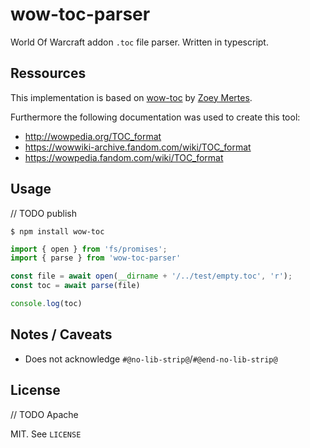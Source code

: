 # wow-toc-parser
World Of Warcraft addon `.toc` file parser. Written in typescript.

## Ressources
This implementation is based on [wow-toc](https://github.com/zekesonxx/wow-toc) by [Zoey Mertes](https://github.com/zekesonxx).

Furthermore the following documentation was used to create this tool:
- http://wowpedia.org/TOC_format
- https://wowwiki-archive.fandom.com/wiki/TOC_format
- https://wowpedia.fandom.com/wiki/TOC_format

## Usage
// TODO publish

`$ npm install wow-toc`

````ts
import { open } from 'fs/promises';
import { parse } from 'wow-toc-parser'

const file = await open(__dirname + '/../test/empty.toc', 'r');
const toc = await parse(file)

console.log(toc)
````

## Notes / Caveats
* Does not acknowledge `#@no-lib-strip@`/`#@end-no-lib-strip@`

## License
// TODO Apache

MIT. See `LICENSE`